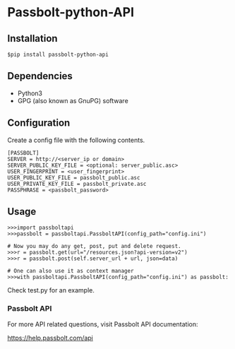 # Passbolt-python-API

## Installation

    $pip install passbolt-python-api 

## Dependencies

  - Python3
  - GPG (also known as GnuPG) software

## Configuration

Create a config file with the following contents.

    [PASSBOLT]
    SERVER = http://<server_ip or domain>
    SERVER_PUBLIC_KEY_FILE = <optional: server_public.asc>
    USER_FINGERPRINT = <user_fingerprint>
    USER_PUBLIC_KEY_FILE = passbolt_public.asc
    USER_PRIVATE_KEY_FILE = passbolt_private.asc
    PASSPHRASE = <passbolt_password>

## Usage

    >>>import passboltapi
    >>>passbolt = passboltapi.PassboltAPI(config_path="config.ini")
    
    # Now you may do any get, post, put and delete request.
    >>>r = passbolt.get(url="/resources.json?api-version=v2")
    >>>r = passbolt.post(self.server_url + url, json=data)
    
    # One can also use it as context manager
    >>>with passboltapi.PassboltAPI(config_path="config.ini") as passbolt:

Check test.py for an example.

### Passbolt API

For more API related questions, visit Passbolt API documentation:

<https://help.passbolt.com/api>
